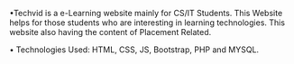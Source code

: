 •Techvid is a e-Learning website mainly for CS/IT Students.
This Website helps for those students who
are interesting in learning technologies. This
website also having the content of Placement
Related.

• Technologies Used: HTML, CSS, JS, Bootstrap,
PHP and MYSQL.
